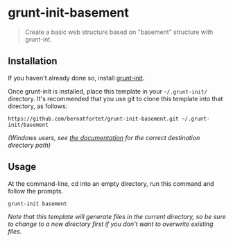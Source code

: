 # grunt-init-basement

> Create a basic web structure based on "basement" structure with grunt-int.

[grunt-init]: http://gruntjs.com/project-scaffolding

## Installation
If you haven't already done so, install [grunt-init][].

Once grunt-init is installed, place this template in your `~/.grunt-init/` directory. It's recommended that you use git to clone this template into that directory, as follows:

```
https://github.com/bernatfortet/grunt-init-basement.git ~/.grunt-init/basement
```

_(Windows users, see [the documentation][grunt-init] for the correct destination directory path)_

## Usage

At the command-line, cd into an empty directory, run this command and follow the prompts.

```
grunt-init basement
```

_Note that this template will generate files in the current directory, so be sure to change to a new directory first if you don't want to overwrite existing files._
